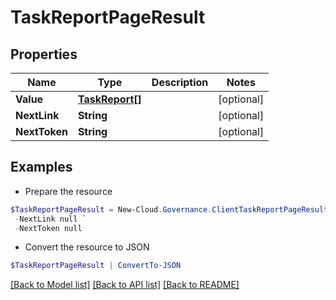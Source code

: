# TaskReportPageResult
## Properties

Name | Type | Description | Notes
------------ | ------------- | ------------- | -------------
**Value** | [**TaskReport[]**](TaskReport.md) |  | [optional] 
**NextLink** | **String** |  | [optional] 
**NextToken** | **String** |  | [optional] 

## Examples

- Prepare the resource
```powershell
$TaskReportPageResult = New-Cloud.Governance.ClientTaskReportPageResult  -Value null `
 -NextLink null `
 -NextToken null
```

- Convert the resource to JSON
```powershell
$TaskReportPageResult | ConvertTo-JSON
```

[[Back to Model list]](../README.md#documentation-for-models) [[Back to API list]](../README.md#documentation-for-api-endpoints) [[Back to README]](../README.md)

